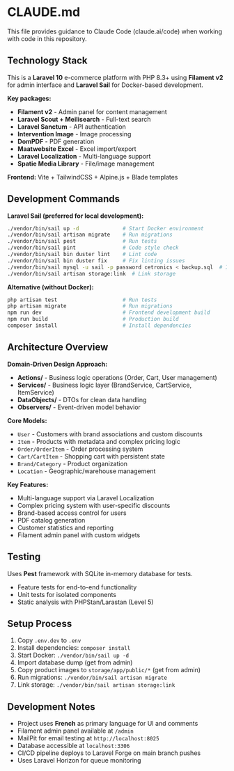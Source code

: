 # CLAUDE.md

This file provides guidance to Claude Code (claude.ai/code) when working with code in this repository.

## Technology Stack

This is a **Laravel 10** e-commerce platform with PHP 8.3+ using **Filament v2** for admin interface and **Laravel Sail** for Docker-based development.

**Key packages:**
- **Filament v2** - Admin panel for content management
- **Laravel Scout + Meilisearch** - Full-text search
- **Laravel Sanctum** - API authentication
- **Intervention Image** - Image processing
- **DomPDF** - PDF generation
- **Maatwebsite Excel** - Excel import/export
- **Laravel Localization** - Multi-language support
- **Spatie Media Library** - File/image management

**Frontend:** Vite + TailwindCSS + Alpine.js + Blade templates

## Development Commands

**Laravel Sail (preferred for local development):**
```bash
./vendor/bin/sail up -d              # Start Docker environment
./vendor/bin/sail artisan migrate    # Run migrations
./vendor/bin/sail pest               # Run tests
./vendor/bin/sail pint               # Code style check
./vendor/bin/sail bin duster lint    # Lint code
./vendor/bin/sail bin duster fix     # Fix linting issues
./vendor/bin/sail mysql -u sail -p password cetronics < backup.sql  # Import DB dump
./vendor/bin/sail artisan storage:link  # Link storage
```

**Alternative (without Docker):**
```bash
php artisan test                     # Run tests
php artisan migrate                  # Run migrations
npm run dev                          # Frontend development build
npm run build                        # Production build
composer install                     # Install dependencies
```

## Architecture Overview

**Domain-Driven Design Approach:**
- **Actions/** - Business logic operations (Order, Cart, User management)
- **Services/** - Business logic layer (BrandService, CartService, ItemService)
- **DataObjects/** - DTOs for clean data handling
- **Observers/** - Event-driven model behavior

**Core Models:**
- `User` - Customers with brand associations and custom discounts
- `Item` - Products with metadata and complex pricing logic
- `Order/OrderItem` - Order processing system
- `Cart/CartItem` - Shopping cart with persistent state
- `Brand/Category` - Product organization
- `Location` - Geographic/warehouse management

**Key Features:**
- Multi-language support via Laravel Localization
- Complex pricing system with user-specific discounts
- Brand-based access control for users
- PDF catalog generation
- Customer statistics and reporting
- Filament admin panel with custom widgets

## Testing

Uses **Pest** framework with SQLite in-memory database for tests.
- Feature tests for end-to-end functionality
- Unit tests for isolated components
- Static analysis with PHPStan/Larastan (Level 5)

## Setup Process

1. Copy `.env.dev` to `.env`
2. Install dependencies: `composer install`
3. Start Docker: `./vendor/bin/sail up -d`
4. Import database dump (get from admin)
5. Copy product images to `storage/app/public/*` (get from admin)
6. Run migrations: `./vendor/bin/sail artisan migrate`
7. Link storage: `./vendor/bin/sail artisan storage:link`

## Development Notes

- Project uses **French** as primary language for UI and comments
- Filament admin panel available at `/admin`
- MailPit for email testing at `http://localhost:8025`
- Database accessible at `localhost:3306`
- CI/CD pipeline deploys to Laravel Forge on main branch pushes
- Uses Laravel Horizon for queue monitoring